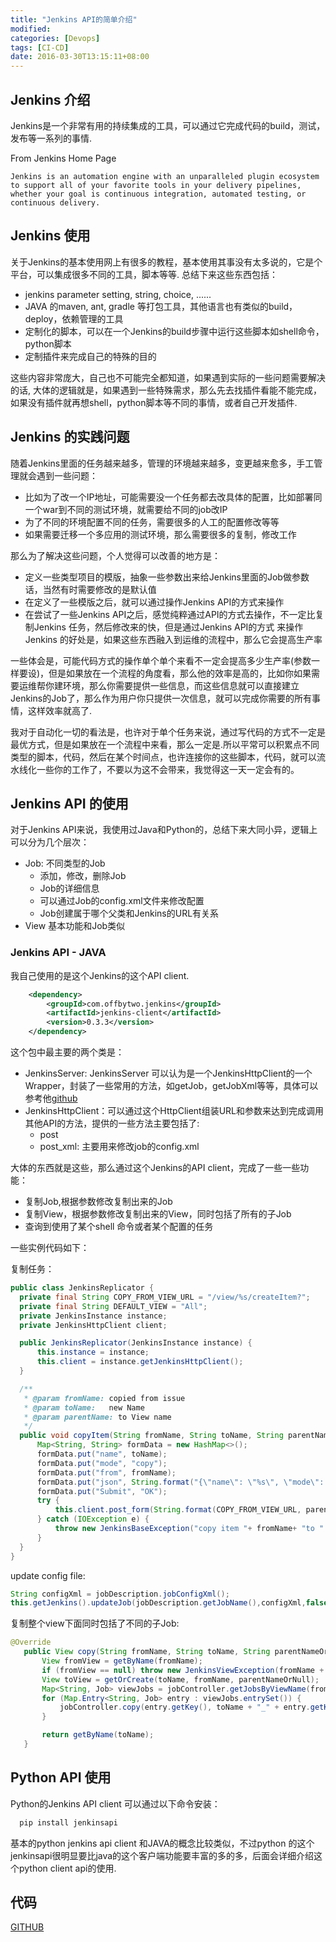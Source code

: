 ```yaml
---
title: "Jenkins API的简单介绍"
modified:
categories: [Devops]
tags: [CI-CD]
date: 2016-03-30T13:15:11+08:00
---
```


## Jenkins 介绍

Jenkins是一个非常有用的持续集成的工具，可以通过它完成代码的build，测试，发布等一系列的事情.

From Jenkins Home Page

```
Jenkins is an automation engine with an unparalleled plugin ecosystem to support all of your favorite tools in your delivery pipelines, whether your goal is continuous integration, automated testing, or continuous delivery.
```


## Jenkins 使用

关于Jenkins的基本使用网上有很多的教程，基本使用其事没有太多说的，它是个平台，可以集成很多不同的工具，脚本等等.
总结下来这些东西包括：

- jenkins parameter setting, string, choice, ......
- JAVA 的maven, ant, gradle 等打包工具，其他语言也有类似的build，deploy，依赖管理的工具
- 定制化的脚本，可以在一个Jenkins的build步骤中运行这些脚本如shell命令，python脚本
- 定制插件来完成自己的特殊的目的

这些内容非常庞大，自己也不可能完全都知道，如果遇到实际的一些问题需要解决的话,
大体的逻辑就是，如果遇到一些特殊需求，那么先去找插件看能不能完成，如果没有插件就再想shell，python脚本等不同的事情，或者自己开发插件.

## Jenkins 的实践问题

随着Jenkins里面的任务越来越多，管理的环境越来越多，变更越来愈多，手工管理就会遇到一些问题：

- 比如为了改一个IP地址，可能需要没一个任务都去改具体的配置，比如部署同一个war到不同的测试环境，就需要给不同的job改IP
- 为了不同的环境配置不同的任务，需要很多的人工的配置修改等等
- 如果需要迁移一个多应用的测试环境，那么需要很多的复制，修改工作

那么为了解决这些问题，个人觉得可以改善的地方是：
- 定义一些类型项目的模版，抽象一些参数出来给Jenkins里面的Job做参数话，当然有时需要修改的是默认值
- 在定义了一些模版之后，就可以通过操作Jenkins API的方式来操作
- 在尝试了一些Jenkins API之后，感觉纯粹通过API的方式去操作，不一定比复制Jenkins 任务，然后修改来的快，但是通过Jenkins API的方式
  来操作Jenkins 的好处是，如果这些东西融入到运维的流程中，那么它会提高生产率

一些体会是，可能代码方式的操作单个单个来看不一定会提高多少生产率(参数一样要设)，但是如果放在一个流程的角度看，那么他的效率是高的，比如你如果需要运维帮你建环境，那么你需要提供一些信息，而这些信息就可以直接建立Jenkins的Job了，那么作为用户你只提供一次信息，就可以完成你需要的所有事情，这样效率就高了.

我对于自动化一切的看法是，也许对于单个任务来说，通过写代码的方式不一定是最优方式，但是如果放在一个流程中来看，那么一定是.所以平常可以积累点不同类型的脚本，代码，然后在某个时间点，也许连接你的这些脚本，代码，就可以流水线化一些你的工作了，不要以为这不会带来，我觉得这一天一定会有的。

## Jenkins API 的使用

对于Jenkins API来说，我使用过Java和Python的，总结下来大同小异，逻辑上可以分为几个层次：

- Job: 不同类型的Job
  * 添加，修改，删除Job
  * Job的详细信息
  * 可以通过Job的config.xml文件来修改配置
  * Job创建属于哪个父类和Jenkins的URL有关系
- View
  基本功能和Job类似

### Jenkins API - JAVA

我自己使用的是这个Jenkins的这个API client.

```xml
    <dependency>
        <groupId>com.offbytwo.jenkins</groupId>
        <artifactId>jenkins-client</artifactId>
        <version>0.3.3</version>
    </dependency>
```

 这个包中最主要的两个类是：

- JenkinsServer: JenkinsServer 可以认为是一个JenkinsHttpClient的一个Wrapper，封装了一些常用的方法，如getJob，getJobXml等等，具体可以参考他[github](https://github.com/RisingOak/jenkins-client)
- JenkinsHttpClient：可以通过这个HttpClient组装URL和参数来达到完成调用其他API的方法，提供的一些方法主要包括了:
  - post
  - post_xml: 主要用来修改job的config.xml

大体的东西就是这些，那么通过这个Jenkins的API client，完成了一些一些功能：

- 复制Job,根据参数修改复制出来的Job
- 复制View，根据参数修改复制出来的View，同时包括了所有的子Job
- 查询到使用了某个shell 命令或者某个配置的任务

一些实例代码如下：

复制任务：

```java
public class JenkinsReplicator {
  private final String COPY_FROM_VIEW_URL = "/view/%s/createItem?";
  private final String DEFAULT_VIEW = "All";
  private JenkinsInstance instance;
  private JenkinsHttpClient client;

  public JenkinsReplicator(JenkinsInstance instance) {
      this.instance = instance;
      this.client = instance.getJenkinsHttpClient();
  }

  /**
   * @param fromName: copied from issue
   * @param toName:   new Name
   * @param parentName: to View name
   */
  public void copyItem(String fromName, String toName, String parentName) {
      Map<String, String> formData = new HashMap<>();
      formData.put("name", toName);
      formData.put("mode", "copy");
      formData.put("from", fromName);
      formData.put("json", String.format("{\"name\": \"%s\", \"mode\": \"copy\", \"from\": \"%s\"}", toName, fromName));
      formData.put("Submit", "OK");
      try {
          this.client.post_form(String.format(COPY_FROM_VIEW_URL, parentName), formData, false);
      } catch (IOException e) {
          throw new JenkinsBaseException("copy item "+ fromName+ "to " + toName+" in view " + parentName + " failed", e);
      }
  }
}
```

update config file:

```java
String configXml = jobDescription.jobConfigXml();
this.getJenkins().updateJob(jobDescription.getJobName(),configXml,false);
```

复制整个view下面同时包括了不同的子Job:

```java
@Override
   public View copy(String fromName, String toName, String parentNameOrNull) {
       View fromView = getByName(fromName);
       if (fromView == null) throw new JenkinsViewException(fromName + "view is not found,can't copy from it!");
       View toView = getOrCreate(toName, fromName, parentNameOrNull);
       Map<String, Job> viewJobs = jobController.getJobsByViewName(fromName);
       for (Map.Entry<String, Job> entry : viewJobs.entrySet()) {
           jobController.copy(entry.getKey(), toName + "_" + entry.getKey(), toView.getName());
       }

       return getByName(toName);
   }

```

## Python API 使用

Python的Jenkins API client 可以通过以下命令安装：

```sh
  pip install jenkinsapi
```

基本的python jenkins api client 和JAVA的概念比较类似，不过python 的这个jenkinsapi很明显要比java的这个客户端功能要丰富的多的多，后面会详细介绍这个python client api的使用.

## 代码

[GITHUB](https://github.com/testless/jenkins-controller.git)
